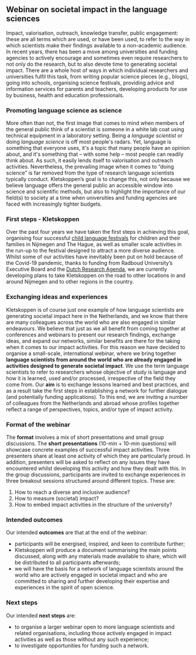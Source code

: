 ## Webinar on societal impact in the language sciences

Impact, valorisation, outreach, knowledge transfer, public engagement: these are all terms which are used, or have been used, to refer to the way in which scientists make their findings available to a non-academic audience. In recent years, there has been a move among universities and funding agencies to actively encourage and sometimes even require researchers to not only do the research, but to also devote time to generating societal impact. There are a whole host of ways in which individual researchers and universities fulfil this task, from writing popular science pieces (e.g., blogs), going into schools, organising science festivals, providing advice and information services for parents and teachers, developing products for use by business, health and education professionals. 

### Promoting language science as science
More often than not, the first image that comes to mind when members of the general public think of a scientist is someone in a white lab coat using technical equipment in a laboratory setting. Being a *language scientist* or doing *language science* is off most people's radars. Yet, language is something that everyone uses, it's a topic that many people have an opinion about, and it's something that – with some help – most people can readily think about. As such, it easily lends itself to valorisation and outreach activities. Nevertheless, the prevailing image when it comes to “doing science” is far removed from the type of research language scientists typically conduct. Kletskoppen’s goal is to change this, not only because we believe language offers the general public an accessible window into science and scientific methods, but also to highlight the importance of our field(s) to society at a time when universities and funding agencies are faced with increasingly tighter budgets.

### First steps - Kletskoppen
Over the past four years we have taken the first steps in achieving this goal, organising four successful [child language festivals](https://kletskoppenfestival.nl/archief/) for children and their families in Nijmegen and The Hague, as well as smaller scale activities in the run-up to the festival designed to attract a more diverse audience. Whilst some of our activities have inevitably been put on hold because of the Covid-19 pandemic, thanks to funding from Radboud University’s Executive Board and the [Dutch Research Agenda](https://www.nwo.nl/en/researchprogrammes/dutch-research-agenda-nwa), we are currently developing plans to take Kletskoppen on the road to other locations in and around Nijmegen and to other regions in the country. 

### Exchanging ideas and experiences
Kletskoppen is of course just one example of how language scientists are generating societal impact here in the Netherlands, and we know that there are many colleagues across the world who are also engaged in similar endeavours. We believe that just as we all benefit from coming together at conferences and webinars to present our research findings, exchange ideas, and expand our networks, similar benefits are there for the taking when it comes to our impact activities. For this reason we have decided to organise a small-scale, international webinar, where we bring together **language scientists from around the world who are already engaged in activities designed to generate societal impact**. We use the term language scientists to refer to researchers whose objective of study is language and how it is learned, used and/or processed, irrespective of the field they come from. Our **aim** is to exchange lessons learned and best practices, and as a result take the first steps in establishing a network for further dialogue (and potentially funding applications). To this end, we are inviting a number of colleagues from the Netherlands and abroad whose profiles together reflect a range of perspectives, topics, and/or type of impact activity.

### Format of the webinar
The **format** involves a mix of short presentations and small group discussions. The **short presentations** (10-min + 10-min questions) will showcase concrete examples of successful impact activities. Three presenters share at least one activity of which they are particularly proud. In addition, presenters will be asked to reflect on any issues they have encountered whilst developing this activity and how they dealt with this. In the group discussions, participants are invited to exchange experiences in three breakout sessions structured around different topics. These are: 
1. How to reach a diverse and inclusive audience?
2. How to measure (societal) impact?
3. How to embed impact activities in the structure of the university?  

### Intended outcomes
Our intended **outcomes** are that at the end of the webinar:
* participants will be energised, inspired, and keen to contribute further;
* Kletskoppen will produce a document summarising the main points discussed, along with any materials made available to share, which will be distributed to all participants afterwards;
* we will have the basis for a network of language scientists around the world who are actively engaged in societal impact and who are committed to sharing and further developing their expertise and experiences in the spirit of open science.

### Next steps
Our intended **next steps** are:
* to organise a larger webinar open to more language scientists and related organisations, including those actively engaged in impact activities as well as those without any such experience; 
* to investigate opportunities for funding such a network. 
